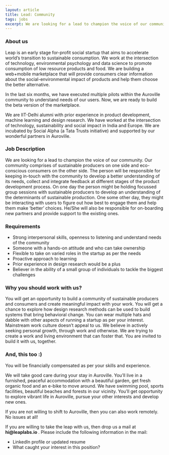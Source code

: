```yaml
---
layout: article
title: Lead: Community
tags: jobs
excerpt: We are looking for a lead to champion the voice of our community. The person will be responsible for keeping in-touch with the community to develop a better understanding of its needs, collect and integrate feedback at different stages of the product development process.
---
```


<h3> About us </h3>

<p> Leap is an early stage for-profit social startup that aims to accelerate world’s transition to sustainable consumption. We work at the intersection of technology, environmental psychology and data science to promote consumption of low resource products and food. We are building a web+mobile marketplace that will provide consumers clear information about the social-environmental impact of products and help them choose the better alternative. </p>

<p> In the last six months, we have executed multiple pilots within the Auroville community to understand needs of our users. Now, we are ready to build the beta version of the marketplace. </p>

<p> We are IIT-Delhi alumni with prior experience in product development, machine learning and design research. We have worked at the intersection of technology, sustainability and social impact in India and Europe. We are incubated by Social Alpha (a Tata Trusts initiative) and supported by our wonderful partners in Auroville. </p>

<h3> Job Description </h3>

We are looking for a lead to champion the voice of our community. Our community comprises of sustainable producers on one side and eco-conscious consumers on the other side. The person will be responsible for keeping in-touch with the community to develop a better understanding of its needs, collect and integrate feedback at different stages of the product development process. On one day the person might be holding focussed group sessions with sustainable producers to develop an understanding of the determinants of sustainable production. One some other day, they might be interacting with users to figure out how best to engage them and help them make ‘better’ choices. He/She will also be responsible for on-boarding new partners and provide support to the existing ones.


<h3>Requirements</h3>

<ul>
<li> Strong interpersonal skills, openness to listening and understand needs of the community </li>
<li> Someone with a hands-on attitude and who can take ownership   </li>
<li> Flexible to take on varied roles in the startup as per the needs </li>
<li> Proactive approach to learning </li>
<li> Prior experience in design research would be a plus </li>
<li> Believer in the ability of a small group of individuals to tackle the biggest challenges </li>

</ul>


<h3> Why you should work with us? </h3>
You will get an opportunity to build a community of sustainable producers and consumers and create meaningful impact with your work. You will get a chance to explore how design research methods can be used to build systems that bring behavioral change. You can wear multiple hats and dabble with other aspects of running a startup as per your interest. Mainstream work culture doesn’t appeal to us. We believe in actively seeking personal growth, through work and otherwise. We are trying to create a work and living environment that can foster that. You are invited to build it with us, together.

<h3> And, this too :) </h3>
<p> You will be financially compensated as per your skills and experience. </p>

<p> We will take good care during your stay in Auroville. You’ll live in a furnished, peaceful accommodation with a beautiful garden, get fresh organic food and an e-bike to move around. We have swimming pool, sports facilities, beautiful beaches and forests in our vicinity. You’ll get opportunity to explore vibrant life in Auroville, pursue your other interests and develop new ones. </p>
<p>If you are not willing to shift to Auroville, then you can also work remotely. No issues at all! </p>

<p> If you are willing to take the leap with us, then drop us a mail at <b> hi@leaplabs.io </b>. Please include the following information in the mail:
<ul>
<li> LinkedIn profile or updated resume </li>
<li> What caught your interest in this position? </li>
</ul>
</p>
